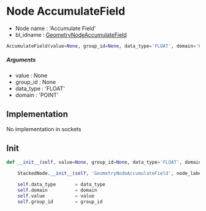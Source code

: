 # Node AccumulateField

- Node name : 'Accumulate Field'
- bl_idname : [GeometryNodeAccumulateField](https://docs.blender.org/api/current/bpy.types.GeometryNodeAccumulateField.html)


``` python
AccumulateField(value=None, group_id=None, data_type='FLOAT', domain='POINT', node_label=None, node_color=None)
```
##### Arguments

- value : None
- group_id : None
- data_type : 'FLOAT'
- domain : 'POINT'

## Implementation

No implementation in sockets

## Init

``` python
def __init__(self, value=None, group_id=None, data_type='FLOAT', domain='POINT', node_label=None, node_color=None):

    StackedNode.__init__(self, 'GeometryNodeAccumulateField', node_label=node_label, node_color=node_color)

    self.data_type       = data_type
    self.domain          = domain
    self.value           = value
    self.group_id        = group_id
```

